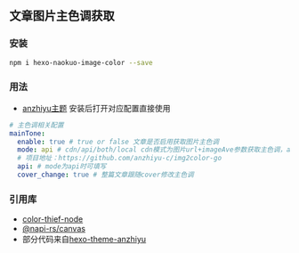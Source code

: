 ## 文章图片主色调获取

### 安装

```bash
npm i hexo-naokuo-image-color --save
```

### 用法

- [anzhiyu主题](https://github.com/anzhiyu-c/hexo-theme-anzhiyu) 安装后打开对应配置直接使用
```YAML
# 主色调相关配置
mainTone:
  enable: true # true or false 文章是否启用获取图片主色调
  mode: api # cdn/api/both/local cdn模式为图片url+imageAve参数获取主色调，api模式为请求API获取主色调，both模式会先请求cdn参数，无法获取的情况下将请求API获取，可以在文章内配置main_color: '#3e5658'，使用十六进制颜色，则不会请求both/cdn/api获取主色调，而是直接使用配置的颜色
  # 项目地址：https://github.com/anzhiyu-c/img2color-go
  api: # mode为api时可填写
  cover_change: true # 整篇文章跟随cover修改主色调
```
 
### 引用库

- [color-thief-node](https://github.com/zicodeng/color-thief-node)
- [@napi-rs/canvas](https://github.com/Brooooooklyn/canvas)
- 部分代码来自[hexo-theme-anzhiyu](https://github.com/anzhiyu-c/hexo-theme-anzhiyu)